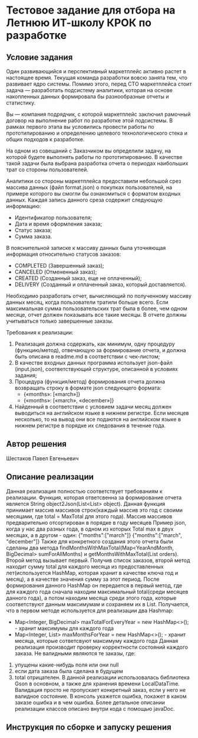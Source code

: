 # Тестовое задание для отбора на Летнюю ИТ-школу КРОК по разработке

## Условие задания
Один развивающийся и перспективный маркетплейс активно растет в настоящее время. Текущая команда разработки вовсю занята тем, что развивает ядро системы. Помимо этого, перед CTO маркетплейса стоит задача — разработать подсистему аналитики, которая на основе накопленных данных формировала бы разнообразные отчеты и статистику.

Вы — компания подрядчик, с которой маркетплейс заключил рамочный договор на выполнение работ по разработке этой подсистемы. В рамках первого этапа вы условились провести работы по прототипированию и определению целевого технологического стека и общих подходов к разработке.

На одном из совещаний с Заказчиком вы определили задачу, на которой будете выполнять работы по прототипированию. В качестве такой задачи была выбрана разработка отчета о периодах наибольших трат со стороны пользователей.

Аналитики со стороны маркетплейса предоставили небольшой срез массива данных (файл format.json) о покупках пользователей, на примере которого вы смогли бы ознакомиться с форматом входных данных. Каждая запись данного среза содержит следующую информацию:
- Идентификатор пользователя;
- Дата и время оформления заказа;
- Статус заказа;
- Сумма заказа.

В пояснительной записке к массиву данных была уточняющая информация относительно статусов заказов:
- COMPLETED (Завершенный заказ);
- CANCELED (Отмененный заказ);
- CREATED (Созданный заказ, еще не оплаченный);
- DELIVERY (Созданный и оплаченный заказ, который доставляется).

Необходимо разработать отчет, вычисляющий по полученному массиву данных месяц, когда пользователи тратили больше всего. Если максимальная сумма пользовательских трат была в более, чем одном месяце, отчет должен показывать все такие месяцы. В отчете должны учитываться только завершенные заказы.

Требования к реализации:
1. Реализация должна содержать, как минимум, одну процедуру (функцию/метод), отвечающую за формирование отчета, и должна быть описана в readme.md в соответствии с чек-листом;
2. В качестве входных данных программа использует json-файл (input.json), соответствующий структуре, описанной в условиях задания;
3. Процедура (функция/метод) формирования отчета должна возвращать строку в формате json следующего формата:
   - {«months»: [«march»]} 
   - {«months»: [«march», «december»]}
4. Найденный в соответствии с условием задачи месяц должен выводиться на английском языке в нижнем регистре. Если месяцев несколько, то на вывод они все подаются на английском языке в нижнем регистре в порядке их следования в течение года.

## Автор решения
   Шестаков Павел Евгеньевич
## Описание реализации
   Данная реализация полностью соответствует требованиям к реализации. Функция, которая ответсвенна за формирование отчета является String object2Json(List<List<String>> object).
   Данная функция принимает массив массивов строк(каждый массив это год с своими месяцами, где total  = MaxTotal для этого года). Массив массивов предварительно отсортирован в порядке в году месяцев
   Пример  json, когда у нас два разных года, в одном из которых Total max в двух месяцах, а в другом - один:
   {"months":["march"]}
   {"months":["march", "december"]}
   Также для конкретного создания этого отчета были сделаны два метода findMonthsWithMaxTotal(Map<YearAndMonth, BigDecimal> sumForAllMonths) и getMonthsWithMaxTotal(List<Order> orders).
   Второй метод вызывает первый.  Получив список заказов, второй метод находит сумму total для каждого месяца из предоставленных лет(используется HashMap, которая хранит в качестве ключа год и месяц), а в качестве значения сумму за этот период. После формирования данного HashMap он передается в первый метод, где для каждого года сначала находим максимальный total(среди месяцев данного года), а потом находим месяца среди этого года, которые соответствуют данным максимумам и сохраняем их в List. Получается, что в первом методе используется для реализации два Hashmap:
   - Map<Integer, BigDecimal> maxTotalForEveryYear = new HashMap<>(); - хранит максимумы для каждого года
   -  Map<Integer, List<String>> maxMonthsForYear = new HashMap<>(); - хранит месяца, которые сответсвуют максимуму каждого года
   Данная реализация производит проверку корректности состояний каждого заказа.
Не валидными являются те заказы, где:
   1) упущены какие-нибудь поля или они null
   2) если дата заказа была сделана в будущем
   3) total отрицателен.
В данной реализации использовалась библиотека  Gson в основном, а также для хранения времени LocalDataTime.   
Валидация просто не пропускает конкретный заказ, если у него не валидное состояние. В консоль укажется ошибка, покажет в каком заказе ошибка и в чем ошибка. 
Более детальное описании реализации классов описано внутри кода с  помощью  javaDoc. 
## Инструкция по сборке и запуску решения
